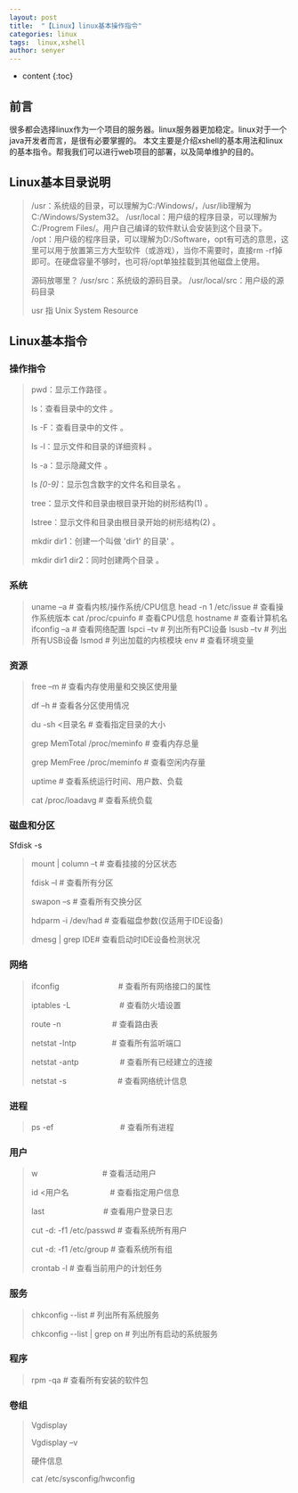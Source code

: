 ```yaml
---
layout: post
title:  "【Linux】linux基本操作指令"
categories: linux
tags:  linux,xshell
author: senyer
---
```


* content
{:toc}





## 前言
很多都会选择linux作为一个项目的服务器。linux服务器更加稳定。linux对于一个java开发者而言，是很有必要掌握的。 
本文主要是介绍xshell的基本用法和linux的基本指令。帮我我们可以进行web项目的部署，以及简单维护的目的。





## Linux基本目录说明

> /usr：系统级的目录，可以理解为C:/Windows/，/usr/lib理解为C:/Windows/System32。
> /usr/local：用户级的程序目录，可以理解为C:/Progrem Files/。用户自己编译的软件默认会安装到这个目录下。
> /opt：用户级的程序目录，可以理解为D:/Software，opt有可选的意思，这里可以用于放置第三方大型软件（或游戏），当你不需要时，直接rm -rf掉即可。在硬盘容量不够时，也可将/opt单独挂载到其他磁盘上使用。
> 
> 源码放哪里？
> /usr/src：系统级的源码目录。
> /usr/local/src：用户级的源码目录
> 
> usr 指 Unix System Resource

## Linux基本指令

### **操作指令**

> pwd：显示工作路径 。
> 
> ls：查看目录中的文件 。
> 
> ls -F：查看目录中的文件 。
> 
> ls -l：显示文件和目录的详细资料 。
> 
> ls -a：显示隐藏文件 。
> 
> ls *[0-9]*：显示包含数字的文件名和目录名 。
> 
> tree：显示文件和目录由根目录开始的树形结构(1) 。
> 
> lstree：显示文件和目录由根目录开始的树形结构(2) 。
> 
> mkdir dir1：创建一个叫做 'dir1' 的目录' 。
> 
> mkdir dir1 dir2：同时创建两个目录 。



### **系统**

>  uname –a                           # 查看内核/操作系统/CPU信息
>  head -n 1 /etc/issue                # 查看操作系统版本
>  cat /proc/cpuinfo                   # 查看CPU信息
>  hostname                            # 查看计算机名
>  ifconfig –a                        # 查看网络配置
>  lspci –tv                          # 列出所有PCI设备
>  lsusb –tv                          # 列出所有USB设备
>  lsmod                               # 列出加载的内核模块
>  env                                 # 查看环境变量

 

### **资源**

>  free –m                            # 查看内存使用量和交换区使用量 
> 
>  df –h                              # 查看各分区使用情况 
> 
>  du -sh <目录名                    # 查看指定目录的大小 
> 
>  grep MemTotal /proc/meminfo         # 查看内存总量
> 
>  grep MemFree /proc/meminfo          # 查看空闲内存量
> 
>  uptime                              # 查看系统运行时间、用户数、负载 
> 
>  cat /proc/loadavg                   # 查看系统负载

 

### 磁盘和分区

Sfdisk -s

>  mount | column –t  # 查看挂接的分区状态 
> 
>  fdisk –l   # 查看所有分区 
> 
>  swapon –s  # 查看所有交换分区
> 
>  hdparm -i /dev/had  # 查看磁盘参数(仅适用于IDE设备) 
> 
>  dmesg | grep IDE# 查看启动时IDE设备检测状况

 

### 网络

>  ifconfig             　　　　　　 　# 查看所有网络接口的属性
> 
>  iptables -L             　　　　　　# 查看防火墙设置 
> 
>  route -n               　　　　　　 # 查看路由表 
> 
>  netstat -lntp             　　　　  # 查看所有监听端口 
> 
>  netstat -antp             　　　　　# 查看所有已经建立的连接
> 
>  netstat -s             　　　　　　 # 查看网络统计信息

 

### 进程

>  ps -ef              　　　　　　　　 # 查看所有进程 

 

### 用户

>  w                  　　　　　　　　# 查看活动用户 
> 
>  id <用户名             　　　　　# 查看指定用户信息 
> 
>  last                　　　　　　　 # 查看用户登录日志 
> 
>  cut -d: -f1 /etc/passwd            # 查看系统所有用户 
> 
>  cut -d: -f1 /etc/group             # 查看系统所有组 
> 
>  crontab -l                         # 查看当前用户的计划任务

 

### 服务

>  chkconfig --list                   # 列出所有系统服务 
> 
>  chkconfig --list | grep on         # 列出所有启动的系统服务

 

### 程序

>  rpm -qa                            # 查看所有安装的软件包

### 卷组

> Vgdisplay
> 
> Vgdisplay –v
> 
> 硬件信息
> 
> cat /etc/sysconfig/hwconfig



 